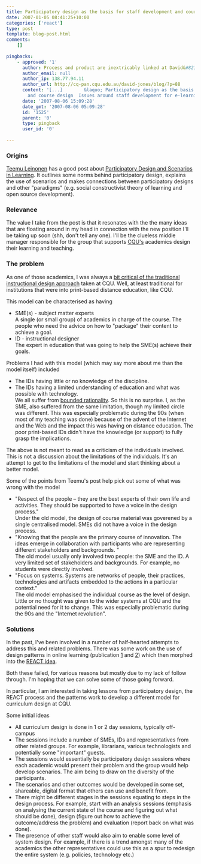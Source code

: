 ```yaml
---
title: Participatory design as the basis for staff development and course design
date: 2007-01-05 08:41:25+10:00
categories: ['react']
type: post
template: blog-post.html
comments:
    []
    
pingbacks:
    - approved: '1'
      author: Process and product are inextricably linked at David&#8217;s WebLog
      author_email: null
      author_ip: 138.77.94.11
      author_url: http://cq-pan.cqu.edu.au/david-jones/blog/?p=88
      content: '[...]        &laquo; Participatory design as the basis for staff development
        and course design  Issues around staff development for e-learning [...]'
      date: '2007-08-06 15:09:28'
      date_gmt: '2007-08-06 05:09:28'
      id: '1525'
      parent: '0'
      type: pingback
      user_id: '0'
    
---
```

### Origins

[Teemu Leinonen](http://www2.uiah.fi/~tleinone/) has a good post about [Participatory Design and Scenarios in Learning](http://flosse.dicole.org/?item=participatory-design-and-scenarios-in-learning). It outlines some norms behind participatory design, explains the use of scenarios and makes connections between participatory designs and other "paradigms" (e.g. social constructivist theory of learning and open source development).

### Relevance

The value I take from the post is that it resonates with the the many ideas that are floating around in my head in connection with the new position I'll be taking up soon (shh, don't tell any one). I'll be the clueless middle manager responsible for the group that supports [CQU's](http://www.cqu.edu.au/) academics design their learning and teaching.

### The problem

As one of those academics, I was always a [bit critical of the traditional instructional design approach](http://cq-pan.cqu.edu.au/david-jones/Publications/Papers_and_Books/96acm/index.html) taken at CQU. Well, at least traditional for institutions that were into print-based distance education, like CQU.

This model can be characterised as having

- SME(s) - subject matter experts  
    A single (or small group) of academics in charge of the course. The people who need the advice on how to "package" their content to achieve a goal.
- ID - instructional designer  
    The expert in education that was going to help the SME(s) achieve their goals.

Problems I had with this model (which may say more about me than the model itself) included

- The IDs having little or no knowledge of the discipline.
- The IDs having a limited understanding of education and what was possible with technology.  
    We all suffer from [bounded rationality](http://en.wikipedia.org/wiki/Bounded_rationality). So this is no surprise. I, as the SME, also suffered from the same limitation, though my limited circle was different. This was especially problematic during the 90s (when most of my teaching was done) because of the advent of the Internet and the Web and the impact this was having on distance education. The poor print-based IDs didn't have the knowledge (or support) to fully grasp the implications.

The above is not meant to read as a criticism of the individuals involved. This is not a discussion about the limitations of the individuals. It's an attempt to get to the limitations of the model and start thinking about a better model.

Some of the points from Teemu's post help pick out some of what was wrong with the model

- "Respect of the people – they are the best experts of their own life and activities. They should be supported to have a voice in the design process."  
    Under the old model, the design of course material was goverened by a single centralised model. SMEs did not have a voice in the design process.
- "Knowing that the people are the primary course of innovation. The ideas emerge in collaboration with participants who are representing different stakeholders and backgrounds. "  
    The old model usually only involved two people: the SME and the ID. A very limited set of stakeholders and backgrounds. For example, no students were directly involved.
- "Focus on systems. Systems are networks of people, their practices, technologies and artifacts embedded to the actions in a particular context."  
    The old model emphasised the individual course as the level of design. Little or no thought was given to the wider systems at CQU and the potential need for it to change. This was especially problematic during the 90s and the "Internet revolution".

### Solutions

In the past, I've been involved in a number of half-hearted attempts to address this and related problems. There was some work on the use of design patterns in online learning (publication [1](http://cq-pan.cqu.edu.au/david-jones/Publications/Papers_and_Books/webnet99/) and [2](http://cq-pan.cqu.edu.au/david-jones/Publications/Papers_and_Books/ascilite99/)) which then morphed into the [REACT idea](http://sleid.cqu.edu.au/REACT/).

Both these failed, for various reasons but mostly due to my lack of follow through. I'm hoping that we can solve some of those going forward.

In particular, I am interested in taking lessons from participatory design, the REACT process and the patterns work to develop a different model for curriculum design at CQU.

Some initial ideas

- All curriculum design is done in 1 or 2 day sessions, typically off-campus
- The sessions include a number of SMEs, IDs and representatives from other related groups. For example, librarians, various technologists and potentially some "important" guests.
- The sessions would essentially be participatory design sessions where each academic would present their problem and the group would help develop scenarios. The aim being to draw on the diversity of the participants.
- The scenarios and other outcomes would be developed in some set, shareable, digital format that others can use and benefit from.
- There might be different stages in the sessions equating to steps in the design process. For example, start with an analysis sessions (emphasis on analysing the current state of the course and figuring out what should be done), design (figure out how to achieve the outcome/address the problem) and evaluation (report back on what was done).
- The presence of other staff would also aim to enable some level of system design. For example, if there is a trend amongst many of the academics the other representatives could use this as a spur to redesign the entire system (e.g. policies, technology etc.)